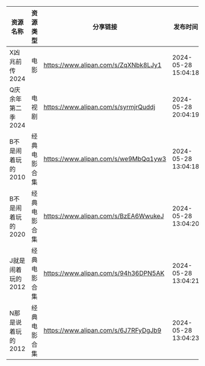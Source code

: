 | 资源名称        | 资源类型   | 分享链接                                 | 发布时间                |
| ----------- | ------ | ------------------------------------ | ------------------- |
| X凶兆前传2024   | 电影     | https://www.alipan.com/s/ZqXNbk8LJy1 | 2024-05-28 15:04:18 |
| Q庆余年第二季2024 | 电视剧    | https://www.alipan.com/s/syrmjrQuddj | 2024-05-28 20:04:19 |
| B不是闹着玩的2010 | 经典电影合集 | https://www.alipan.com/s/we9MbQq1yw3 | 2024-05-28 13:04:18 |
| B不是闹着玩的2020 | 经典电影合集 | https://www.alipan.com/s/BzEA6WwukeJ | 2024-05-28 13:04:20 |
| J就是闹着玩的2012 | 经典电影合集 | https://www.alipan.com/s/94h36DPN5AK | 2024-05-28 13:04:21 |
| N那是说着玩的2012 | 经典电影合集 | https://www.alipan.com/s/6J7RFyDgJb9 | 2024-05-28 13:04:23 |
